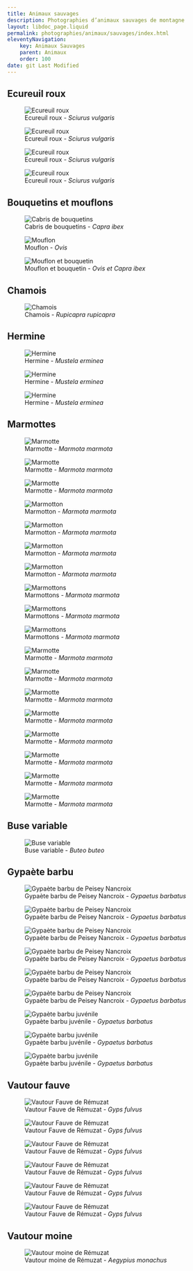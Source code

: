 ```yaml
---
title: Animaux sauvages
description: Photographies d’animaux sauvages de montagne
layout: libdoc_page.liquid
permalink: photographies/animaux/sauvages/index.html
eleventyNavigation:
    key: Animaux Sauvages
    parent: Animaux
    order: 100
date: git Last Modified
---
```

## Ecureuil roux

<figure class="wide long-shadow">
    <img src="/sources/animaux/sauvages/ecureuil_roux_img_0184.jpg"
        alt="Ecureuil roux">
    <figcaption>
        Ecureuil roux - <em>Sciurus vulgaris</em>
    </figcaption>
</figure>

<figure class="wide long-shadow">
    <img src="/sources/animaux/sauvages/ecureuil_roux_img_0173.jpg"
        alt="Ecureuil roux">
    <figcaption>
        Ecureuil roux - <em>Sciurus vulgaris</em>
    </figcaption>
</figure>

<figure class="wide long-shadow">
    <img src="/sources/animaux/sauvages/ecureuil_roux_img_0223.jpg"
        alt="Ecureuil roux">
    <figcaption>
        Ecureuil roux - <em>Sciurus vulgaris</em>
    </figcaption>
</figure>

<figure class="wide long-shadow">
    <img src="/sources/animaux/sauvages/ecureuil_roux_img_0226.jpg"
        alt="Ecureuil roux">
    <figcaption>
        Ecureuil roux - <em>Sciurus vulgaris</em>
    </figcaption>
</figure>

## Bouquetins et mouflons

<figure class="wide long-shadow">
    <img src="/sources/animaux/sauvages/bouquetins_img_4262.jpg"
        alt="Cabris de bouquetins">
    <figcaption>
        Cabris de bouquetins - <em>Capra ibex</em>
    </figcaption>
</figure>

<figure class="wide long-shadow">
    <img src="/sources/animaux/sauvages/mouflon_IMG_7403.jpg"
        alt="Mouflon">
    <figcaption>
        Mouflon - <em>Ovis</em>
    </figcaption>
</figure>

<figure class="wide long-shadow">
    <img src="/sources/animaux/sauvages/mouflon_bouquetin_IMG_7407.jpg"
        alt="Mouflon et bouquetin">
    <figcaption>
        Mouflon et bouquetin - <em>Ovis et Capra ibex</em>
    </figcaption>
</figure>

## Chamois

<figure class="wide long-shadow">
    <img src="/sources/animaux/sauvages/chamois_charmant_som.jpg"
        alt="Chamois">
    <figcaption>
        Chamois - <em>Rupicapra rupicapra</em>
    </figcaption>
</figure>

## Hermine

<figure class="wide long-shadow">
    <img src="/sources/animaux/sauvages/hermine_IMG_7900.jpg"
        alt="Hermine">
    <figcaption>
        Hermine - <em>Mustela erminea</em>
    </figcaption>
</figure>

<figure class="wide long-shadow">
    <img src="/sources/animaux/sauvages/hermine_IMG_7904.jpg"
        alt="Hermine">
    <figcaption>
        Hermine - <em>Mustela erminea</em>
    </figcaption>
</figure>

<figure class="wide long-shadow">
    <img src="/sources/animaux/sauvages/hermine_IMG_7906_1.jpg"
        alt="Hermine">
    <figcaption>
        Hermine - <em>Mustela erminea</em>
    </figcaption>
</figure>

## Marmottes

<figure class="wide long-shadow">
    <img src="/sources/animaux/sauvages/marmota_marmota_2.jpg"
        alt="Marmotte">
    <figcaption>
        Marmotte - <em>Marmota marmota</em>
    </figcaption>
</figure>

<figure class="wide long-shadow">
    <img src="/sources/animaux/sauvages/marmota_marmota_coquette.jpg"
        alt="Marmotte">
    <figcaption>
        Marmotte - <em>Marmota marmota</em>
    </figcaption>
</figure>

<figure class="wide long-shadow">
    <img src="/sources/animaux/sauvages/marmota_marmota_img_0808.jpg"
        alt="Marmotte">
    <figcaption>
        Marmotte - <em>Marmota marmota</em>
    </figcaption>
</figure>

<figure class="wide long-shadow">
    <img src="/sources/animaux/sauvages/marmota_marmota_img_2129.jpg"
        alt="Marmotton">
    <figcaption>
        Marmotton - <em>Marmota marmota</em>
    </figcaption>
</figure>

<figure class="wide long-shadow">
    <img src="/sources/animaux/sauvages/marmota_marmota_img_2166.jpg"
        alt="Marmotton">
    <figcaption>
        Marmotton - <em>Marmota marmota</em>
    </figcaption>
</figure>

<figure class="wide long-shadow">
    <img src="/sources/animaux/sauvages/marmota_marmota_img_2212.jpg"
        alt="Marmotton">
    <figcaption>
        Marmotton - <em>Marmota marmota</em>
    </figcaption>
</figure>

<figure class="long-shadow">
    <img src="/sources/animaux/sauvages/marmota_marmota_img_4387.jpg"
        alt="Marmotton">
    <figcaption>
        Marmotton - <em>Marmota marmota</em>
    </figcaption>
</figure>

<figure class="wide long-shadow">
    <img src="/sources/animaux/sauvages/marmota_marmota_img_4416.jpg"
        alt="Marmottons">
    <figcaption>
        Marmottons - <em>Marmota marmota</em>
    </figcaption>
</figure>

<figure class="wide long-shadow">
    <img src="/sources/animaux/sauvages/marmota_marmota_img_4414.jpg"
        alt="Marmottons">
    <figcaption>
        Marmottons - <em>Marmota marmota</em>
    </figcaption>
</figure>

<figure class="wide long-shadow">
    <img src="/sources/animaux/sauvages/marmota_marmota_img_4417.jpg"
        alt="Marmottons">
    <figcaption>
        Marmottons - <em>Marmota marmota</em>
    </figcaption>
</figure>

<figure class="wide long-shadow">
    <img src="/sources/animaux/sauvages/marmota_marmota_img_8651.jpg"
        alt="Marmotte">
    <figcaption>
        Marmotte - <em>Marmota marmota</em>
    </figcaption>
</figure>

<figure class="long-shadow">
    <img src="/sources/animaux/sauvages/marmota_marmota_IMG_8655.jpg"
        alt="Marmotte">
    <figcaption>
        Marmotte - <em>Marmota marmota</em>
    </figcaption>
</figure>

<figure class="long-shadow">
    <img src="/sources/animaux/sauvages/marmota_marmota_IMG_8656.jpg"
        alt="Marmotte">
    <figcaption>
        Marmotte - <em>Marmota marmota</em>
    </figcaption>
</figure>

<figure class="long-shadow">
    <img src="/sources/animaux/sauvages/marmota_marmota_IMG_8657.jpg"
        alt="Marmotte">
    <figcaption>
        Marmotte - <em>Marmota marmota</em>
    </figcaption>
</figure>

<figure class="wide long-shadow">
    <img src="/sources/animaux/sauvages/marmota_marmota_IMG_8665.jpg"
        alt="Marmotte">
    <figcaption>
        Marmotte - <em>Marmota marmota</em>
    </figcaption>
</figure>

<figure class="wide long-shadow">
    <img src="/sources/animaux/sauvages/marmota_marmota_mg_2701.jpg"
        alt="Marmotte">
    <figcaption>
        Marmotte - <em>Marmota marmota</em>
    </figcaption>
</figure>

<figure class="long-shadow">
    <img src="/sources/animaux/sauvages/marmota_marmota_mg_2703.jpg"
        alt="Marmotte">
    <figcaption>
        Marmotte - <em>Marmota marmota</em>
    </figcaption>
</figure>

<figure class="wide long-shadow">
    <img src="/sources/animaux/sauvages/marmota_marmota_mg_2721.jpg"
        alt="Marmotte">
    <figcaption>
        Marmotte - <em>Marmota marmota</em>
    </figcaption>
</figure>

## Buse variable

<figure class="wide long-shadow">
    <img src="/sources/animaux/sauvages/buse_variable_IMG_2732.jpg"
        alt="Buse variable">
    <figcaption>
        Buse variable - <em>Buteo buteo</em>
    </figcaption>
</figure>

## Gypaète barbu

<figure class="wide long-shadow">
    <img src="/sources/animaux/sauvages/gypaete_barbu_IMG_6125.jpg"
        alt="Gypaète barbu de Peisey Nancroix">
    <figcaption>
        Gypaète barbu de Peisey Nancroix - <em>Gypaetus barbatus</em>
    </figcaption>
</figure>

<figure class="wide long-shadow">
    <img src="/sources/animaux/sauvages/gypaete_barbu_IMG_7920.jpg"
        alt="Gypaète barbu de Peisey Nancroix">
    <figcaption>
        Gypaète barbu de Peisey Nancroix - <em>Gypaetus barbatus</em>
    </figcaption>
</figure>

<figure class="wide long-shadow">
    <img src="/sources/animaux/sauvages/gypaete_barbu_IMG_7932.jpg"
        alt="Gypaète barbu de Peisey Nancroix">
    <figcaption>
        Gypaète barbu de Peisey Nancroix - <em>Gypaetus barbatus</em>
    </figcaption>
</figure>

<figure class="wide long-shadow">
    <img src="/sources/animaux/sauvages/gypaete_barbu_IMG_7933.jpg"
        alt="Gypaète barbu de Peisey Nancroix">
    <figcaption>
        Gypaète barbu de Peisey Nancroix - <em>Gypaetus barbatus</em>
    </figcaption>
</figure>

<figure class="wide long-shadow">
    <img src="/sources/animaux/sauvages/gypaete_barbu_IMG_6110.jpg"
        alt="Gypaète barbu de Peisey Nancroix">
    <figcaption>
        Gypaète barbu de Peisey Nancroix - <em>Gypaetus barbatus</em>
    </figcaption>
</figure>

<figure class="wide long-shadow">
    <img src="/sources/animaux/sauvages/gypaete_barbu_IMG_6158.jpg"
        alt="Gypaète barbu de Peisey Nancroix">
    <figcaption>
        Gypaète barbu de Peisey Nancroix - <em>Gypaetus barbatus</em>
    </figcaption>
</figure>

<figure class="wide long-shadow">
    <img src="/sources/animaux/sauvages/gypaete_barbu_img_1018.jpg"
        alt="Gypaète barbu juvénile">
    <figcaption>
        Gypaète barbu juvénile - <em>Gypaetus barbatus</em>
    </figcaption>
</figure>

<figure class="wide long-shadow">
    <img src="/sources/animaux/sauvages/gypaete_barbu_img_1019.jpg"
        alt="Gypaète barbu juvénile">
    <figcaption>
        Gypaète barbu juvénile - <em>Gypaetus barbatus</em>
    </figcaption>
</figure>

<figure class="wide long-shadow">
    <img src="/sources/animaux/sauvages/gypaete_barbu_img_1020.jpg"
        alt="Gypaète barbu juvénile">
    <figcaption>
        Gypaète barbu juvénile - <em>Gypaetus barbatus</em>
    </figcaption>
</figure>

## Vautour fauve

<figure class="wide long-shadow">
    <img src="/sources/animaux/sauvages/vautour-fauve_IMG_1091.jpg"
        alt="Vautour Fauve de Rémuzat">
    <figcaption>
        Vautour Fauve de Rémuzat - <em>Gyps fulvus</em>
    </figcaption>
</figure>

<figure class="wide long-shadow">
    <img src="/sources/animaux/sauvages/vautour_fauve_2_remuzat_2013_img_1170.jpg"
        alt="Vautour Fauve de Rémuzat">
    <figcaption>
        Vautour Fauve de Rémuzat - <em>Gyps fulvus</em>
    </figcaption>
</figure>

<figure class="wide long-shadow">
    <img src="/sources/animaux/sauvages/vautour_fauve_en_vol_remuzat_1_img_1185.jpg"
        alt="Vautour Fauve de Rémuzat">
    <figcaption>
        Vautour Fauve de Rémuzat - <em>Gyps fulvus</em>
    </figcaption>
</figure>

<figure class="wide long-shadow">
    <img src="/sources/animaux/sauvages/vautour_fauve_3_remuzat_2013_img_1041.jpg"
        alt="Vautour Fauve de Rémuzat">
    <figcaption>
        Vautour Fauve de Rémuzat - <em>Gyps fulvus</em>
    </figcaption>
</figure>

<figure class="wide long-shadow">
    <img src="/sources/animaux/sauvages/vautour_fauve_img_8458.jpg"
        alt="Vautour Fauve de Rémuzat">
    <figcaption>
        Vautour Fauve de Rémuzat - <em>Gyps fulvus</em>
    </figcaption>
</figure>

<figure class="wide long-shadow">
    <img src="/sources/animaux/sauvages/vautour_fauve_IMG_0964.jpg"
        alt="Vautour Fauve de Rémuzat">
    <figcaption>
        Vautour Fauve de Rémuzat - <em>Gyps fulvus</em>
    </figcaption>
</figure>

## Vautour moine

<figure class="wide long-shadow">
    <img src="/sources/animaux/sauvages/vautour_moine_img_8281.jpg"
        alt="Vautour moine de Rémuzat">
    <figcaption>
        Vautour moine de Rémuzat - <em>Aegypius monachus</em>
    </figcaption>
</figure>